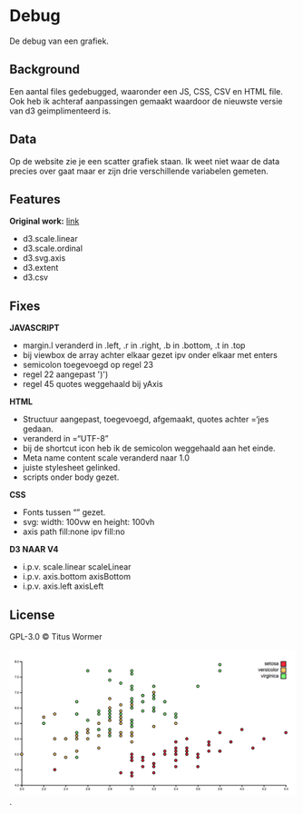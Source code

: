 # Debug
De debug van een grafiek.

## Background
Een aantal files gedebugged, waaronder een JS, CSS, CSV en HTML file. Ook heb ik achteraf aanpassingen gemaakt waardoor de nieuwste versie van d3 geimplimenteerd is.

## Data
Op de website zie je een scatter grafiek staan. Ik weet niet waar de data precies over gaat maar er zijn drie verschillende variabelen gemeten.

## Features
**Original work:** [link](https://github.com/mbostock)

   * d3.scale.linear
   * d3.scale.ordinal
   * d3.svg.axis
   * d3.extent
   * d3.csv

## Fixes

**JAVASCRIPT**
* margin.l veranderd in .left, .r in .right, .b in .bottom, .t in .top
* bij viewbox de array achter elkaar gezet ipv onder elkaar met enters
* semicolon toegevoegd op regel 23 
* regel 22 aangepast ')')
* regel 45 quotes weggehaald bij yAxis

**HTML**
* Structuur aangepast, <head> toegevoegd, <body> afgemaakt, quotes achter =‘jes gedaan.
* <meta charset=utf8> veranderd in =“UTF-8”
* bij de shortcut icon heb ik de semicolon weggehaald aan het einde.
* Meta name content scale veranderd naar 1.0
* juiste stylesheet gelinked.
* scripts onder body gezet.

**CSS**
* Fonts tussen “” gezet.
* svg: width: 100vw en height: 100vh
* axis path fill:none ipv fill:no

**D3 NAAR V4**
* i.p.v. scale.linear scaleLinear
* i.p.v. axis.bottom axisBottom
* i.p.v. axis.left axisLeft

## License
GPL-3.0 © Titus Wormer

![Preview Debug](preview.png).
